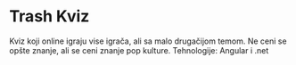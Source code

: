 # Trash Kviz
Kviz koji online igraju vise igrača, ali sa malo drugačijom temom. Ne ceni se opšte znanje, ali se ceni znanje pop kulture. Tehnologije: Angular i .net
